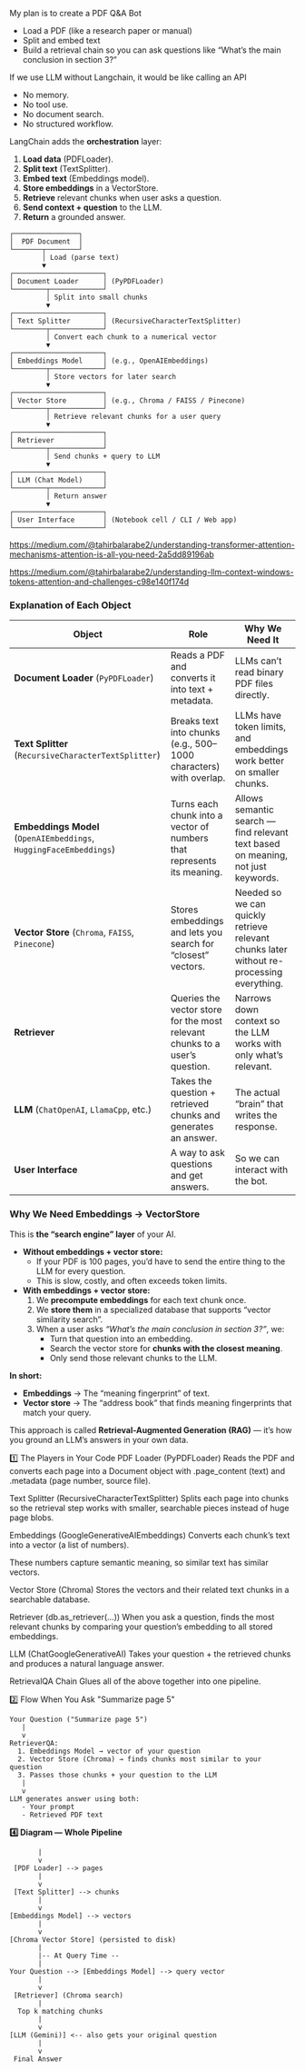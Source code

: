 My plan is to create a PDF Q&A Bot

- Load a PDF (like a research paper or manual)
- Split and embed text
- Build a retrieval chain so you can ask questions like “What’s the main conclusion in section 3?”

If we use LLM without Langchain, it would be like calling an API

- No memory.
- No tool use.
- No document search.
- No structured workflow.

LangChain adds the **orchestration** layer:

1. **Load data** (PDFLoader).
2. **Split text** (TextSplitter).
3. **Embed text** (Embeddings model).
4. **Store embeddings** in a VectorStore.
5. **Retrieve** relevant chunks when user asks a question.
6. **Send context + question** to the LLM.
7. **Return** a grounded answer.

```
┌────────────────┐
│  PDF Document  │
└───────┬────────┘
        │ Load (parse text)
        ▼
┌──────────────────────┐
│ Document Loader      │ (PyPDFLoader)
└────────┬─────────────┘
         │ Split into small chunks
         ▼
┌──────────────────────┐
│ Text Splitter        │ (RecursiveCharacterTextSplitter)
└────────┬─────────────┘
         │ Convert each chunk to a numerical vector
         ▼
┌──────────────────────┐
│ Embeddings Model     │ (e.g., OpenAIEmbeddings)
└────────┬─────────────┘
         │ Store vectors for later search
         ▼
┌──────────────────────┐
│ Vector Store         │ (e.g., Chroma / FAISS / Pinecone)
└────────┬─────────────┘
         │ Retrieve relevant chunks for a user query
         ▼
┌──────────────────────┐
│ Retriever            │
└────────┬─────────────┘
         │ Send chunks + query to LLM
         ▼
┌──────────────────────┐
│ LLM (Chat Model)     │
└────────┬─────────────┘
         │ Return answer
         ▼
┌──────────────────────┐
│ User Interface       │ (Notebook cell / CLI / Web app)
└──────────────────────┘

```

https://medium.com/@tahirbalarabe2/understanding-transformer-attention-mechanisms-attention-is-all-you-need-2a5dd89196ab

https://medium.com/@tahirbalarabe2/understanding-llm-context-windows-tokens-attention-and-challenges-c98e140f174d

### Explanation of Each Object

| Object | Role | Why We Need It |
| --- | --- | --- |
| **Document Loader** (`PyPDFLoader`) | Reads a PDF and converts it into text + metadata. | LLMs can’t read binary PDF files directly. |
| **Text Splitter** (`RecursiveCharacterTextSplitter`) | Breaks text into chunks (e.g., 500–1000 characters) with overlap. | LLMs have token limits, and embeddings work better on smaller chunks. |
| **Embeddings Model** (`OpenAIEmbeddings`, `HuggingFaceEmbeddings`) | Turns each chunk into a vector of numbers that represents its meaning. | Allows semantic search — find relevant text based on meaning, not just keywords. |
| **Vector Store** (`Chroma`, `FAISS`, `Pinecone`) | Stores embeddings and lets you search for “closest” vectors. | Needed so we can quickly retrieve relevant chunks later without re-processing everything. |
| **Retriever** | Queries the vector store for the most relevant chunks to a user’s question. | Narrows down context so the LLM works with only what’s relevant. |
| **LLM** (`ChatOpenAI`, `LlamaCpp`, etc.) | Takes the question + retrieved chunks and generates an answer. | The actual “brain” that writes the response. |
| **User Interface** | A way to ask questions and get answers. | So we can interact with the bot. |

### Why We Need Embeddings → VectorStore

This is **the “search engine” layer** of your AI.

- **Without embeddings + vector store:**
    - If your PDF is 100 pages, you’d have to send the entire thing to the LLM for every question.
    - This is slow, costly, and often exceeds token limits.
- **With embeddings + vector store:**
    1. We **precompute embeddings** for each text chunk once.
    2. We **store them** in a specialized database that supports “vector similarity search”.
    3. When a user asks *“What’s the main conclusion in section 3?”*, we:
        - Turn that question into an embedding.
        - Search the vector store for **chunks with the closest meaning**.
        - Only send those relevant chunks to the LLM.

**In short:**

- **Embeddings** → The “meaning fingerprint” of text.
- **Vector store** → The “address book” that finds meaning fingerprints that match your query.

This approach is called **Retrieval-Augmented Generation (RAG)** — it’s how you ground an LLM’s answers in your own data.

1️⃣ The Players in Your Code
PDF Loader (PyPDFLoader)
Reads the PDF and converts each page into a Document object with .page_content (text) and .metadata (page number, source file).

Text Splitter (RecursiveCharacterTextSplitter)
Splits each page into chunks so the retrieval step works with smaller, searchable pieces instead of huge page blobs.

Embeddings (GoogleGenerativeAIEmbeddings)
Converts each chunk’s text into a vector (a list of numbers).

These numbers capture semantic meaning, so similar text has similar vectors.

Vector Store (Chroma)
Stores the vectors and their related text chunks in a searchable database.

Retriever (db.as_retriever(...))
When you ask a question, finds the most relevant chunks by comparing your question’s embedding to all stored embeddings.

LLM (ChatGoogleGenerativeAI)
Takes your question + the retrieved chunks and produces a natural language answer.

RetrievalQA Chain
Glues all of the above together into one pipeline.






2️⃣ Flow When You Ask "Summarize page 5"
```
Your Question ("Summarize page 5")
   |
   v
RetrieverQA:
  1. Embeddings Model → vector of your question
  2. Vector Store (Chroma) → finds chunks most similar to your question
  3. Passes those chunks + your question to the LLM
   |
   v
LLM generates answer using both:
   - Your prompt
   - Retrieved PDF text
```


**4️⃣ Diagram — Whole Pipeline**
```   [PDF File]
       |
       v
 [PDF Loader] --> pages
       |
       v
 [Text Splitter] --> chunks
       |
       v
[Embeddings Model] --> vectors
       |
       v
[Chroma Vector Store] (persisted to disk)
       |
       |-- At Query Time --
       |
Your Question --> [Embeddings Model] --> query vector
       |
       v
 [Retriever] (Chroma search)
       |
  Top k matching chunks
       |
       v
[LLM (Gemini)] <-- also gets your original question
       |
       v
 Final Answer
```